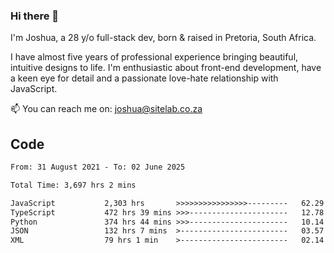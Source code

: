 ### Hi there 👋

I'm Joshua, a 28 y/o full-stack dev, born & raised in Pretoria, South Africa. 

I have almost five years of professional experience bringing beautiful, intuitive designs to life. I'm enthusiastic about front-end development, have a keen eye for detail and a passionate love-hate relationship with JavaScript.

📫 You can reach me on: joshua@sitelab.co.za

## **Code**

<!--START_SECTION:waka-->

```txt
From: 31 August 2021 - To: 02 June 2025

Total Time: 3,697 hrs 2 mins

JavaScript           2,303 hrs       >>>>>>>>>>>>>>>>---------   62.29 %
TypeScript           472 hrs 39 mins >>>----------------------   12.78 %
Python               374 hrs 44 mins >>>----------------------   10.14 %
JSON                 132 hrs 7 mins  >------------------------   03.57 %
XML                  79 hrs 1 min    >------------------------   02.14 %
```

<!--END_SECTION:waka-->
